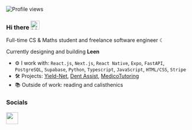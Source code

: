 ![Profile views](https://komarev.com/ghpvc/?username=Shawarmaa&label=Profile%20views&color=0e75b6&style=flat)
### Hi there <img src="https://user-images.githubusercontent.com/1303154/88677602-1635ba80-d120-11ea-84d8-d263ba5fc3c0.gif" width="24px" alt="hi">

Full-time CS & Maths student and freelance software engineer ☾  

Currently designing and building **Leen**

- ⚙️ I work with: `React.js`, `Next.js`, `React Native`, `Expo`, `FastAPI`, `PostgreSQL`, `Supabase`, `Python`, `Typescript`, `JavaScript`, `HTML/CSS`, `Stripe`
- 🛠️ Projects: [Yield-Net](https://github.com/Yield-Net/full-stack), [Dent Assist](https://github.com/Shawarmaa/dent-assist), [MedicoTutoring](https://medico-virid.vercel.app)
- 📚 Outside of work: reading and calisthenics

### Socials

<p align="left">
  <a href="https://www.linkedin.com/in/muhammadabdull/" target="_blank" rel="noreferrer">
    <picture>
      <source media="(prefers-color-scheme: dark)" srcset="https://raw.githubusercontent.com/danielcranney/readme-generator/main/public/icons/socials/linkedin-dark.svg" />
      <source media="(prefers-color-scheme: light)" srcset="https://raw.githubusercontent.com/danielcranney/readme-generator/main/public/icons/socials/linkedin.svg" />
      <img src="https://raw.githubusercontent.com/danielcranney/readme-generator/main/public/icons/socials/linkedin.svg" width="32" height="32" />
    </picture>
  </a>
</p>
